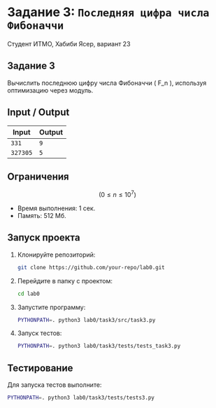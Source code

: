  # Задание 3: `Последняя цифра числа Фибоначчи`
 
 Студент ИТМО, Хабиби Ясер, вариант 23
 
 ## Задание 3
 
 Вычислить последнюю цифру числа Фибоначчи \( F_n \), используя оптимизацию через модуль.
 
 ## Input / Output
 
 | Input    | Output |
 | -------- | ------ |
 | `331`    | `9`    |
 | `327305` | `5`    |
 
 ## Ограничения
$$ 
( 0 \leq n \leq 10^7 )
$$
 - Время выполнения: 1 сек.
 - Память: 512 Мб.
 
 ## Запуск проекта
 
 1. Клонируйте репозиторий:
    ```bash
    git clone https://github.com/your-repo/lab0.git
    ```
 2. Перейдите в папку с проектом:
    ```bash
    cd lab0
    ```
 3. Запустите программу:
    ```bash
    PYTHONPATH=. python3 lab0/task3/src/task3.py
    ```
 
 4. Запуск тестов:
    ```bash
    PYTHONPATH=. python3 lab0/task3/tests/tests_task3.py
    ```
 
 ## Тестирование
 
 Для запуска тестов выполните:
 ```bash
 PYTHONPATH=. python3 lab0/task3/tests/tests3.py
 ```
